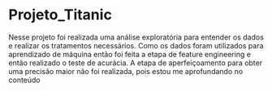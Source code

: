 # Projeto_Titanic
 Nesse projeto foi realizada uma análise exploratória para entender os dados e realizar os tratamentos necessários. Como os dados foram utilizados para aprendizado de máquina então foi feita a etapa de feature engineering e então realizado o teste de acurácia. A etapa de aperfeiçoamento para obter uma precisão maior não foi realizada, pois estou me aprofundando no conteúdo

